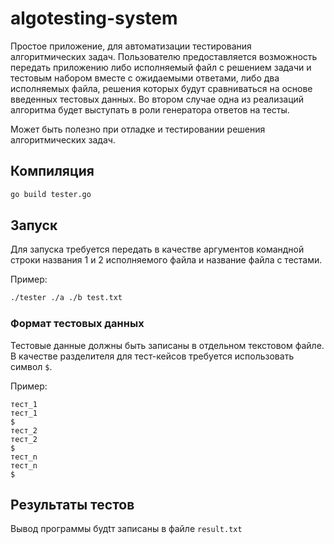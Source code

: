 # algotesting-system

Простое приложение, для автоматизации тестирования алгоритмических задач. Пользователю предоставляется возможность
передать приложению либо исполняемый файл с решением задачи и тестовым набором вместе с ожидаемыми ответами, либо два
исполняемых файла, решения которых будут сравниваться на основе введенных тестовых данных. Во втором случае одна из
реализаций алгоритма будет выступать в роли генератора ответов на тесты.

Может быть полезно при отладке и тестировании решения алгоритмических задач.

## Компиляция

```bash
go build tester.go
```

## Запуск

Для запуска требуется передать в качестве аргументов командной строки названия 1 и 2 исполняемого файла и название
файла с тестами.

Пример:

```bash
./tester ./a ./b test.txt
```

### Формат тестовых данных

Тестовые данные должны быть записаны в отдельном текстовом файле. В качестве разделителя для тест-кейсов требуется
использовать символ `$`.

Пример:

```text
тест_1
тест_1
$
тест_2
тест_2
$
тест_n
тест_n
$
```

## Результаты тестов

Вывод программы будtт записаны в файле `result.txt`

